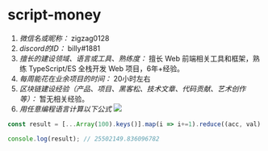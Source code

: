 # script-money

1. *微信名或昵称：* zigzag0128
2. *discord的ID：* billy#1881
3. *擅长的建设领域、语言或工具、熟练度：* 擅长 Web 前端相关工具和框架，熟练 TypeScript/ES 全栈开发 Web 项目，6年+经验。
4. *每周能花在业余项目的时间：* 20小时左右
5. *区块链建设经验（产品、项目、黑客松、技术文章、代码贡献、艺术创作等）：* 暂无相关经验。
6. *用任意编程语言计算以下公式*
![](https://latex.codecogs.com/svg.image?\sum_{n=1}^{100}\left&space;(n^{3}-\sqrt[3]{n}&space;\right&space;))

``` typescript
const result = [...Array(100).keys()].map(i => i+=1).reduce((acc, val) => (acc + Math.pow(val, 3) - Math.cbrt(val)), 0);

console.log(result); // 25502149.836096782
```
